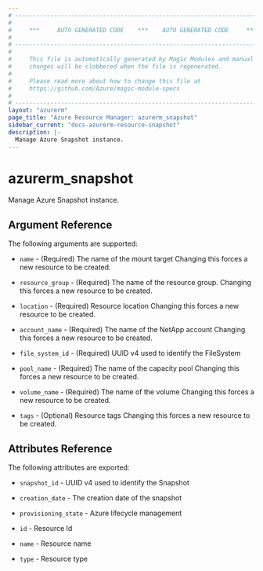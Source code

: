 ```yaml
---
# ----------------------------------------------------------------------------
#
#     ***     AUTO GENERATED CODE    ***    AUTO GENERATED CODE     ***
#
# ----------------------------------------------------------------------------
#
#     This file is automatically generated by Magic Modules and manual
#     changes will be clobbered when the file is regenerated.
#
#     Please read more about how to change this file at
#     https://github.com/Azure/magic-module-specs
#
# ----------------------------------------------------------------------------
layout: "azurerm"
page_title: "Azure Resource Manager: azurerm_snapshot"
sidebar_current: "docs-azurerm-resource-snapshot"
description: |-
  Manage Azure Snapshot instance.
---
```


# azurerm_snapshot

Manage Azure Snapshot instance.


## Argument Reference

The following arguments are supported:

* `name` - (Required) The name of the mount target Changing this forces a new resource to be created.

* `resource_group` - (Required) The name of the resource group. Changing this forces a new resource to be created.

* `location` - (Required) Resource location Changing this forces a new resource to be created.

* `account_name` - (Required) The name of the NetApp account Changing this forces a new resource to be created.

* `file_system_id` - (Required) UUID v4 used to identify the FileSystem

* `pool_name` - (Required) The name of the capacity pool Changing this forces a new resource to be created.

* `volume_name` - (Required) The name of the volume Changing this forces a new resource to be created.

* `tags` - (Optional) Resource tags Changing this forces a new resource to be created.

## Attributes Reference

The following attributes are exported:

* `snapshot_id` - UUID v4 used to identify the Snapshot

* `creation_date` - The creation date of the snapshot

* `provisioning_state` - Azure lifecycle management

* `id` - Resource Id

* `name` - Resource name

* `type` - Resource type
